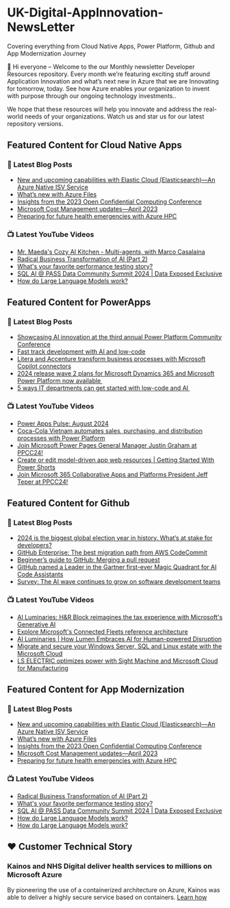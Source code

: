 # UK-Digital-AppInnovation-NewsLetter

Covering everything from Cloud Native Apps, Power Platform, Github and App Modernization Journey

👋 Hi everyone – Welcome to the our Monthly newsletter Developer Resources repository. Every month we’re featuring exciting stuff around Application Innovation and what’s next new in Azure that we are Innovating for tomorrow, today. See how Azure enables your organization to invent with purpose through our ongoing technology investments..


We hope that these resources will help you innovate and address the real-world needs of your organizations. Watch us and star us for our latest repository versions.

## Featured Content for Cloud Native Apps


### 📝 Latest Blog Posts

    
<!-- BLOGCNA:START -->
- [New and upcoming capabilities with Elastic Cloud (Elasticsearch)—An Azure Native ISV Service](https://azure.microsoft.com/blog/new-and-upcoming-capabilities-with-elastic-cloud-elasticsearch-an-azure-native-isv-service/)
- [What’s new with Azure Files](https://azure.microsoft.com/blog/what-s-new-with-azure-files/)
- [Insights from the 2023 Open Confidential Computing Conference](https://azure.microsoft.com/blog/insights-from-the-2023-open-confidential-computing-conference/)
- [Microsoft Cost Management updates—April 2023](https://azure.microsoft.com/blog/microsoft-cost-management-updates-april-2023/)
- [Preparing for future health emergencies with Azure HPC ](https://azure.microsoft.com/blog/preparing-for-future-health-emergencies-with-azure-hpc/)
<!-- BLOGCNA:END -->

### 📺 Latest YouTube Videos

 
<!-- YOUTUBECNA:START -->
- [Mr. Maeda&#39;s Cozy AI Kitchen - Multi-agents, with Marco Casalaina](https://www.youtube.com/watch?v=7VCkdxKNBl4)
- [Radical Business Transformation of AI &lpar;Part 2&rpar;](https://www.youtube.com/watch?v=ukrdUzdUFBs)
- [What&#39;s your favorite performance testing story?](https://www.youtube.com/watch?v=OBy_dhntYDw)
- [SQL AI @ PASS Data Community Summit 2024 | Data Exposed Exclusive](https://www.youtube.com/watch?v=nf3_045w_fE)
- [How do Large Language Models work?](https://www.youtube.com/watch?v=CtjwG5tIV7k)
<!-- YOUTUBECNA:END -->

##  Featured Content for PowerApps
### 📝 Latest Blog Posts
<!-- BLOGPOWER:START -->
- [Showcasing AI innovation at the third annual Power Platform Community Conference](https://www.microsoft.com/en-us/power-platform/blog/2024/08/12/showcasing-ai-innovation-at-the-third-annual-power-platform-community-conference/)
- [Fast track development with AI and low-code](https://www.microsoft.com/en-us/power-platform/blog/2024/08/06/fast-track-development-with-ai-and-low-code/)
- [Litera and Accenture transform business processes with Microsoft Copilot connectors](https://www.microsoft.com/en-us/power-platform/blog/2024/07/25/litera-and-accenture-transform-business-processes-with-microsoft-copilot-connectors/)
- [2024 release wave 2 plans for Microsoft Dynamics 365 and Microsoft Power Platform now available ](https://www.microsoft.com/en-us/dynamics-365/blog/business-leader/2024/07/16/2024-release-wave-2-plans-for-microsoft-dynamics-365-and-microsoft-power-platform-now-available/)
- [5 ways IT departments can get started with low-code and AI ](https://www.microsoft.com/en-us/microsoft-copilot/blog/copilot-studio/5-ways-it-departments-can-get-started-with-low-code-and-ai/)
<!-- BLOGPOWER:END -->
 ### 📺 Latest YouTube Videos
    
<!-- YOUTUBEPOWER:START -->
- [Power Apps Pulse: August 2024](https://www.youtube.com/watch?v=3FvChwijrSg)
- [Coca-Cola Vietnam automates sales, purchasing, and distribution processes with Power Platform](https://www.youtube.com/watch?v=dpGikKvIUYw)
- [Join Microsoft Power Pages General Manager Justin Graham at PPCC24!](https://www.youtube.com/watch?v=KiMb_QLkp-U)
- [Create or edit model-driven app web resources | Getting Started With Power Shorts](https://www.youtube.com/watch?v=8JRZQGX5mUU)
- [Join Microsoft 365 Collaborative Apps and Platforms President Jeff Teper at PPCC24!](https://www.youtube.com/watch?v=-yiq9YsKxZM)
<!-- YOUTUBEPOWER:END -->

##  Featured Content for Github
### 📝 Latest Blog Posts
<!-- BLOGGITHUB:START -->
- [2024 is the biggest global election year in history. What’s at stake for developers?](https://github.blog/news-insights/policy-news-and-insights/2024-is-the-biggest-global-election-year-in-history-whats-at-stake-for-developers/)
- [GitHub Enterprise: The best migration path from AWS CodeCommit](https://github.blog/enterprise-software/collaboration/github-enterprise-the-best-migration-path-from-aws-codecommit/)
- [Beginner’s guide to GitHub: Merging a pull request](https://github.blog/developer-skills/github-education/beginners-guide-to-github-merging-a-pull-request/)
- [GitHub named a Leader in the Gartner first-ever Magic Quadrant for AI Code Assistants](https://github.blog/news-insights/company-news/github-named-a-leader-in-the-gartner-first-ever-magic-quadrant-for-ai-code-assistants/)
- [Survey: The AI wave continues to grow on software development teams](https://github.blog/news-insights/research/survey-ai-wave-grows/)
<!-- BLOGGITHUB:END -->
### 📺 Latest YouTube Videos
<!-- YOUTUBEGITHUB:START -->
- [AI Luminaries: H&amp;R Block reimagines the tax experience with Microsoft&#39;s Generative AI](https://www.youtube.com/watch?v=Qc9bIoOc1Ps)
- [Explore Microsoft&#39;s Connected Fleets reference architecture](https://www.youtube.com/watch?v=EdVX9IEk2DI)
- [AI Luminaries | How Lumen Embraces AI for Human-powered Disruption](https://www.youtube.com/watch?v=AHCH4eVZrp8)
- [Migrate and secure your Windows Server, SQL and Linux estate with the Microsoft Cloud](https://www.youtube.com/watch?v=3cs5WTB1cHQ)
- [LS ELECTRIC optimizes power with Sight Machine and Microsoft Cloud for Manufacturing](https://www.youtube.com/watch?v=AtwO3wILvRc)
<!-- YOUTUBEGITHUB:END -->
##  Featured Content for App Modernization
### 📝 Latest Blog Posts
<!-- BLOGAPPMOD:START -->
- [New and upcoming capabilities with Elastic Cloud (Elasticsearch)—An Azure Native ISV Service](https://azure.microsoft.com/blog/new-and-upcoming-capabilities-with-elastic-cloud-elasticsearch-an-azure-native-isv-service/)
- [What’s new with Azure Files](https://azure.microsoft.com/blog/what-s-new-with-azure-files/)
- [Insights from the 2023 Open Confidential Computing Conference](https://azure.microsoft.com/blog/insights-from-the-2023-open-confidential-computing-conference/)
- [Microsoft Cost Management updates—April 2023](https://azure.microsoft.com/blog/microsoft-cost-management-updates-april-2023/)
- [Preparing for future health emergencies with Azure HPC ](https://azure.microsoft.com/blog/preparing-for-future-health-emergencies-with-azure-hpc/)
<!-- BLOGAPPMOD:END -->
### 📺 Latest YouTube Videos
<!-- YOUTUBEAPPMOD:START -->
- [Radical Business Transformation of AI &lpar;Part 2&rpar;](https://www.youtube.com/watch?v=ukrdUzdUFBs)
- [What&#39;s your favorite performance testing story?](https://www.youtube.com/watch?v=OBy_dhntYDw)
- [SQL AI @ PASS Data Community Summit 2024 | Data Exposed Exclusive](https://www.youtube.com/watch?v=nf3_045w_fE)
- [How do Large Language Models work?](https://www.youtube.com/watch?v=CtjwG5tIV7k)
- [How do Large Language Models work?](https://www.youtube.com/watch?v=C4XsPkGA30g)
<!-- YOUTUBEAPPMOD:END -->


## ♥️ Customer Technical Story 

### Kainos and NHS Digital deliver health services to millions on Microsoft Azure

By pioneering the use of a containerized architecture on Azure, Kainos was able to deliver a highly secure service based on containers. [Learn how](https://customers.microsoft.com/en-us/story/1368348549535774520-kainos-and-nhs-digital-deliver-health-services-to-millions-on-microsoft-azure)


